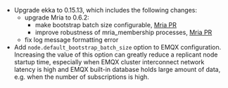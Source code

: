 - Upgrade ekka to 0.15.13, which includes the following changes:
  - upgrade Mria to 0.6.2:
    - make bootstrap batch size configurable, [Mria PR](https://github.com/emqx/mria/pull/159)
    - improve robustness of mria_membership processes, [Mria PR](https://github.com/emqx/mria/pull/156)
  - fix log message formatting error
- Add `node.default_bootstrap_batch_size` option to EMQX configuration.
Increasing the value of this  option can greatly reduce a replicant node startup time, especially when EMQX cluster interconnect network latency is high and EMQX built-in database holds large amount of data, e.g. when the number of subscriptions is high.
